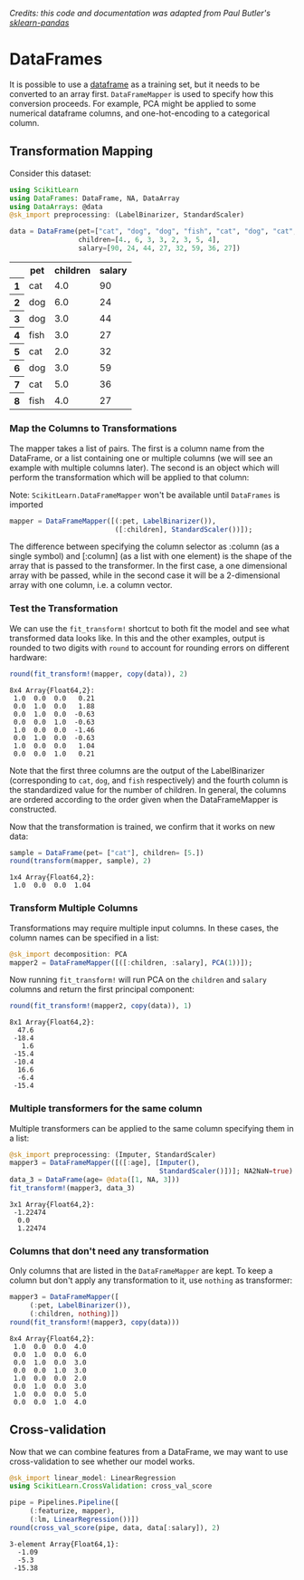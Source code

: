 *Credits: this code and documentation was adapted from Paul Butler's [sklearn-pandas](https://github.com/paulgb/sklearn-pandas)*

# DataFrames

It is possible to use a [dataframe](https://github.com/JuliaStats/DataFrames.jl) as a training set, but it needs to be converted to an array first. `DataFrameMapper` is used to specify how this conversion proceeds. For example, PCA might be applied to some numerical dataframe columns, and one-hot-encoding to a categorical column.

## Transformation Mapping

Consider this dataset:


```julia
using ScikitLearn
using DataFrames: DataFrame, NA, DataArray
using DataArrays: @data
@sk_import preprocessing: (LabelBinarizer, StandardScaler)

data = DataFrame(pet=["cat", "dog", "dog", "fish", "cat", "dog", "cat", "fish"],
                 children=[4., 6, 3, 3, 2, 3, 5, 4],
                 salary=[90, 24, 44, 27, 32, 59, 36, 27])
```




<table class="data-frame"><tr><th></th><th>pet</th><th>children</th><th>salary</th></tr><tr><th>1</th><td>cat</td><td>4.0</td><td>90</td></tr><tr><th>2</th><td>dog</td><td>6.0</td><td>24</td></tr><tr><th>3</th><td>dog</td><td>3.0</td><td>44</td></tr><tr><th>4</th><td>fish</td><td>3.0</td><td>27</td></tr><tr><th>5</th><td>cat</td><td>2.0</td><td>32</td></tr><tr><th>6</th><td>dog</td><td>3.0</td><td>59</td></tr><tr><th>7</th><td>cat</td><td>5.0</td><td>36</td></tr><tr><th>8</th><td>fish</td><td>4.0</td><td>27</td></tr></table>



### Map the Columns to Transformations

The mapper takes a list of pairs. The first is a column name from the DataFrame, or a list containing one or multiple columns (we will see an example with multiple columns later). The second is an object which will perform the transformation which will be applied to that column:

Note: `ScikitLearn.DataFrameMapper` won't be available until `DataFrames` is imported


```julia
mapper = DataFrameMapper([(:pet, LabelBinarizer()),
                          ([:children], StandardScaler())]);
```

The difference between specifying the column selector as :column (as a single symbol) and [:column] (as a list with one element) is the shape of the array that is passed to the transformer. In the first case, a one dimensional array with be passed, while in the second case it will be a 2-dimensional array with one column, i.e. a column vector.

### Test the Transformation

We can use the `fit_transform!` shortcut to both fit the model and see what transformed data looks like. In this and the other examples, output is rounded to two digits with `round` to account for rounding errors on different hardware:


```julia
round(fit_transform!(mapper, copy(data)), 2)
```




    8x4 Array{Float64,2}:
     1.0  0.0  0.0   0.21
     0.0  1.0  0.0   1.88
     0.0  1.0  0.0  -0.63
     0.0  0.0  1.0  -0.63
     1.0  0.0  0.0  -1.46
     0.0  1.0  0.0  -0.63
     1.0  0.0  0.0   1.04
     0.0  0.0  1.0   0.21



Note that the first three columns are the output of the LabelBinarizer (corresponding to `cat`, `dog`, and `fish`
 respectively) and the fourth column is the standardized value for the number of children. In general, the columns are ordered according to the order given when the DataFrameMapper is constructed.

Now that the transformation is trained, we confirm that it works on new data:


```julia
sample = DataFrame(pet= ["cat"], children= [5.])
round(transform(mapper, sample), 2)
```




    1x4 Array{Float64,2}:
     1.0  0.0  0.0  1.04



### Transform Multiple Columns

Transformations may require multiple input columns. In these cases, the column names can be specified in a list:


```julia
@sk_import decomposition: PCA
mapper2 = DataFrameMapper([([:children, :salary], PCA(1))]);
```

Now running `fit_transform!` will run PCA on the `children` and `salary` columns and return the first principal component:


```julia
round(fit_transform!(mapper2, copy(data)), 1)
```




    8x1 Array{Float64,2}:
      47.6
     -18.4
       1.6
     -15.4
     -10.4
      16.6
      -6.4
     -15.4



### Multiple transformers for the same column

Multiple transformers can be applied to the same column specifying them in a list:


```julia
@sk_import preprocessing: (Imputer, StandardScaler)
mapper3 = DataFrameMapper([([:age], [Imputer(),
                                     StandardScaler()])]; NA2NaN=true)
data_3 = DataFrame(age= @data([1, NA, 3]))
fit_transform!(mapper3, data_3)
```


    3x1 Array{Float64,2}:
     -1.22474
      0.0    
      1.22474



### Columns that don't need any transformation

Only columns that are listed in the `DataFrameMapper` are kept. To keep a column but don't apply any transformation to it, use `nothing` as transformer:


```julia
mapper3 = DataFrameMapper([
     (:pet, LabelBinarizer()),
     (:children, nothing)])
round(fit_transform!(mapper3, copy(data)))
```




    8x4 Array{Float64,2}:
     1.0  0.0  0.0  4.0
     0.0  1.0  0.0  6.0
     0.0  1.0  0.0  3.0
     0.0  0.0  1.0  3.0
     1.0  0.0  0.0  2.0
     0.0  1.0  0.0  3.0
     1.0  0.0  0.0  5.0
     0.0  0.0  1.0  4.0



## Cross-validation

Now that we can combine features from a DataFrame, we may want to use cross-validation to see whether our model works.


```julia
@sk_import linear_model: LinearRegression
using ScikitLearn.CrossValidation: cross_val_score

pipe = Pipelines.Pipeline([
     (:featurize, mapper),
     (:lm, LinearRegression())])
round(cross_val_score(pipe, data, data[:salary]), 2)
```




    3-element Array{Float64,1}:
      -1.09
      -5.3 
     -15.38


